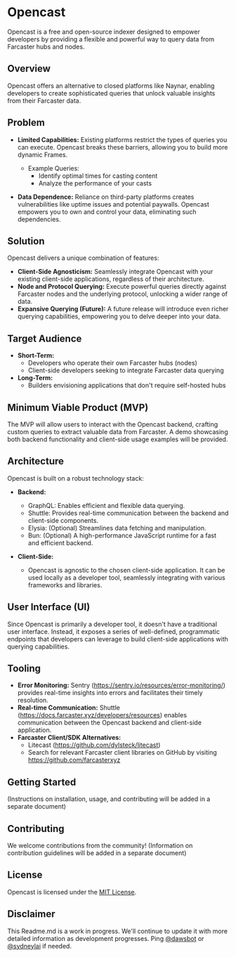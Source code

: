 # Opencast

Opencast is a free and open-source indexer designed to empower developers by providing a flexible and powerful way to query data from Farcaster hubs and nodes.

## Overview

Opencast offers an alternative to closed platforms like Naynar, enabling developers to create sophisticated queries that unlock valuable insights from their Farcaster data. 

## Problem

- **Limited Capabilities:** Existing platforms restrict the types of queries you can execute. Opencast breaks these barriers, allowing you to build more dynamic Frames.
    - Example Queries:
        - Identify optimal times for casting content
        - Analyze the performance of your casts

- **Data Dependence:** Reliance on third-party platforms creates vulnerabilities like uptime issues and potential paywalls. Opencast empowers you to own and control your data, eliminating such dependencies.

## Solution

Opencast delivers a unique combination of features:

- **Client-Side Agnosticism:** Seamlessly integrate Opencast with your existing client-side applications, regardless of their architecture.
- **Node and Protocol Querying:** Execute powerful queries directly against Farcaster nodes and the underlying protocol, unlocking a wider range of data.
- **Expansive Querying (Future):** A future release will introduce even richer querying capabilities, empowering you to delve deeper into your data.

## Target Audience

- **Short-Term:**
    - Developers who operate their own Farcaster hubs (nodes)
    - Client-side developers seeking to integrate Farcaster data querying
- **Long-Term:**
    - Builders envisioning applications that don't require self-hosted hubs

## Minimum Viable Product (MVP)

The MVP will allow users to interact with the Opencast backend, crafting custom queries to extract valuable data from Farcaster. A demo showcasing both backend functionality and client-side usage examples will be provided.

## Architecture

Opencast is built on a robust technology stack:

- **Backend:**
    - GraphQL: Enables efficient and flexible data querying.
    - Shuttle: Provides real-time communication between the backend and client-side components.
    - Elysia: (Optional) Streamlines data fetching and manipulation.
    - Bun: (Optional) A high-performance JavaScript runtime for a fast and efficient backend.

- **Client-Side:**
    - Opencast is agnostic to the chosen client-side application. It can be used locally as a developer tool, seamlessly integrating with various frameworks and libraries.

## User Interface (UI)

Since Opencast is primarily a developer tool, it doesn't have a traditional user interface. Instead, it exposes a series of well-defined, programmatic endpoints that developers can leverage to build client-side applications with querying capabilities.

## Tooling

- **Error Monitoring:** Sentry (https://sentry.io/resources/error-monitoring/) provides real-time insights into errors and facilitates their timely resolution.
- **Real-time Communication:** Shuttle (https://docs.farcaster.xyz/developers/resources) enables communication between the Opencast backend and client-side application.
- **Farcaster Client/SDK Alternatives:**
    - Litecast (https://github.com/dylsteck/litecast)
    - Search for relevant Farcaster client libraries on GitHub by visiting https://github.com/farcasterxyz

## Getting Started

(Instructions on installation, usage, and contributing will be added in a separate document)

## Contributing

We welcome contributions from the community! (Information on contribution guidelines will be added in a separate document)

## License

Opencast is licensed under the [MIT License](https://choosealicense.com/licenses/mit/).

## Disclaimer

This Readme.md is a work in progress. We'll continue to update it with more detailed information as development progresses. Ping [@dawsbot](https://github.com/dawsbot) or [@sydneylai](https://github.com/sydneylai) if needed.
